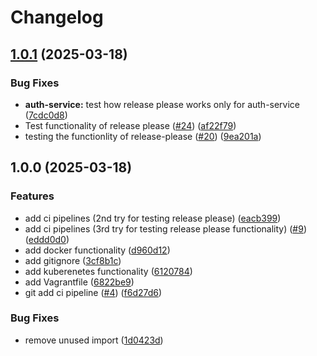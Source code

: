 # Changelog

## [1.0.1](https://github.com/fthilov/devops-lecture-project/compare/v1.0.0...v1.0.1) (2025-03-18)


### Bug Fixes

* **auth-service:** test how release please works only for auth-service ([7cdc0d8](https://github.com/fthilov/devops-lecture-project/commit/7cdc0d8a8e066672c94230c40694b13d55cd9c08))
* Test functionality of release please ([#24](https://github.com/fthilov/devops-lecture-project/issues/24)) ([af22f79](https://github.com/fthilov/devops-lecture-project/commit/af22f79af8f0711a902983e0651aa6c2c337c634))
* testing the functionlity of release-please ([#20](https://github.com/fthilov/devops-lecture-project/issues/20)) ([9ea201a](https://github.com/fthilov/devops-lecture-project/commit/9ea201a590d4eba9c316dc69179bd495393f58ea))

## 1.0.0 (2025-03-18)


### Features

* add ci pipelines (2nd try for testing release please) ([eacb399](https://github.com/fthilov/devops-lecture-project/commit/eacb3997434c92b03f1351316515fe22552bc362))
* add ci pipelines (3rd try for testing release please functionality) ([#9](https://github.com/fthilov/devops-lecture-project/issues/9)) ([eddd0d0](https://github.com/fthilov/devops-lecture-project/commit/eddd0d078d86866e457ac0feda457d4e56204c70))
* add docker functionality ([d960d12](https://github.com/fthilov/devops-lecture-project/commit/d960d121bad7fc0e70711d6d2e62022eedc7450e))
* add gitignore ([3cf8b1c](https://github.com/fthilov/devops-lecture-project/commit/3cf8b1c4611ac840bd92018051e4e6dac75b1469))
* add kuberenetes functionality ([6120784](https://github.com/fthilov/devops-lecture-project/commit/6120784b614857cc9926b8ae70ffd0af5a7632c6))
* add Vagrantfile ([6822be9](https://github.com/fthilov/devops-lecture-project/commit/6822be9b87a7a677dfbc174b91e48bc57b741acd))
* git add ci pipeline ([#4](https://github.com/fthilov/devops-lecture-project/issues/4)) ([f6d27d6](https://github.com/fthilov/devops-lecture-project/commit/f6d27d642ef076f59df5c4c37eaf2faa6f63c4d1))


### Bug Fixes

* remove unused import ([1d0423d](https://github.com/fthilov/devops-lecture-project/commit/1d0423d3357ead7e85f16c104aad1e34371aa504))
